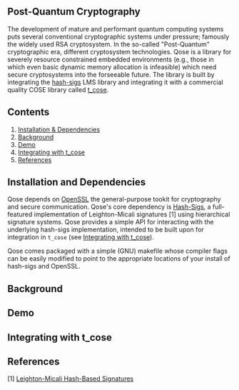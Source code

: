## Post-Quantum Cryptography 

The development of mature and performant quantum computing systems puts several conventional cryptographic systems under pressure; famously the widely used RSA 
cryptosystem. In the so-called "Post-Quantum" cryptographic era, different cryptosystem technologies. Qose is a library for severely resource constrained embedded 
environments (e.g., those in which even basic dynamic memory allocation is infeasible) which need secure cryptosystems into the forseeable future. The library is 
built by integrating the [hash-sigs](https://github.com/cisco/hash-sigs) LMS library and integrating it with a commercial quality COSE library called [t_cose](https://github.com/laurencelundblade/t_cose). 

## Contents 
  1. [Installation & Dependencies]() 
  2. [Background]()
  3. [Demo]()
  4. [Integrating with t_cose]()  
  5. [References]()
  
  
## Installation and Dependencies 

Qose depends on [OpenSSL](https://www.openssl.org/) the general-purpose tookit for cryptography and secure communication. Qose's core dependency is [Hash-Sigs](https://github.com/cisco/hash-sigs), a full-featured implementation of Leighton-Micali signatures [1] using hierarchical signature systems. Qose provides a simple API for interacting with the underlying hash-sigs implementation, intended to be built upon for integration in `t_cose` (see [Integrating with t_cose]()). 

Qose comes packaged with a simple (GNU) makefile whose compiler flags can be easily modified to point to the appropriate locations of your install of hash-sigs and OpenSSL. 

## Background 

## Demo 

## Integrating with t_cose 

## References 
  [1] [Leighton-Micali Hash-Based Signatures](https://datatracker.ietf.org/doc/html/rfc8554)
